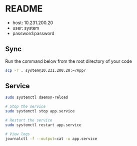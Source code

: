 # README

- host: 10.231.200.20
- user: system
- password:password

## Sync

Run the command below from the root directory of your code

```bash
scp -r . system@10.231.200.20:~/App/
```

## Service

```bash
sudo systemctl daemon-reload

# Stop the service
sudo systemctl stop app.service

# Restart the service
sudo systemctl restart app.service

# View logs
journalctl -f --output=cat -u app.service
```
